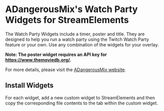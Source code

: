 # ADangerousMix's Watch Party Widgets for StreamElements

The Watch Party Widgets include a timer, poster and title. They are designed to help you run a watch party using the Twitch Watch Party feature or your own. Use any combination of the widgets for your overlay.

__Note: The poster widget requires an API key for <a href="https://www.themoviedb.org/">https://www.themoviedb.org/</a>.__

For more details, please visit the [ADangerousMix website](https://adangerousmix.com/wp).

## Install Widgets

For each widget, add a new custom widget to StreamElements and then copy the corresponding file contents to the tab within the custom widget.